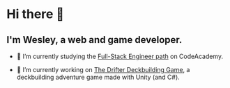 # Hi there 👋

## I'm Wesley, a web and game developer.

- 🌱 I’m currently studying the <a href="https://www.codecademy.com/career-journey/full-stack-engineer">Full-Stack Engineer path</a> on CodeAcademy.

- 🔭 I’m currently working on <a href="https://github.com/Wes-Coburn/Drifter-Deckbuilding-Game">The Drifter Deckbuilding Game</a>, a deckbuilding adventure game made with Unity (and C#).

<!--
- 👯 I’m looking to collaborate on ...
- 🤔 I’m looking for help with ...
- 💬 Ask me about ...
- 📫 How to reach me: ...
- 😄 Pronouns: ...
- ⚡ Fun fact: ...
-->
